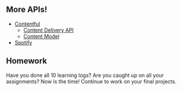 ## More APIs!
  * [Contentful](https://www.contentful.com/)
    * [Content Delivery API](https://www.contentful.com/developers/docs/references/content-delivery-api/#/introduction/authentication)
    * [Content Model](https://www.contentful.com/developers/docs/concepts/data-model/)
  * [Spotify](https://developer.spotify.com/)


## Homework

Have you done all 10 learning logs? Are you caught up on all your assignments? Now is the time! Continue to work on your final projects.


